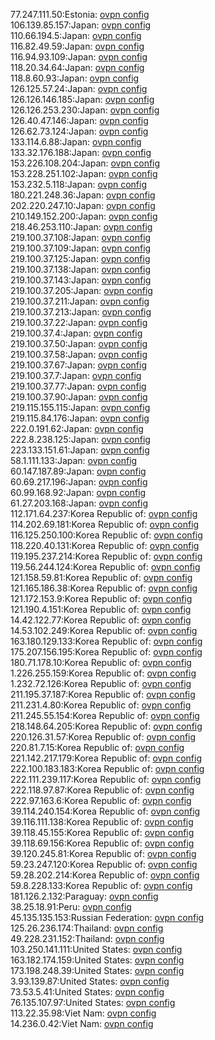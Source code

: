 77.247.111.50:Estonia: [ovpn config](vpn/77_247_111_50.ovpn)  
106.139.85.157:Japan: [ovpn config](vpn/106_139_85_157.ovpn)  
110.66.194.5:Japan: [ovpn config](vpn/110_66_194_5.ovpn)  
116.82.49.59:Japan: [ovpn config](vpn/116_82_49_59.ovpn)  
116.94.93.109:Japan: [ovpn config](vpn/116_94_93_109.ovpn)  
118.20.34.64:Japan: [ovpn config](vpn/118_20_34_64.ovpn)  
118.8.60.93:Japan: [ovpn config](vpn/118_8_60_93.ovpn)  
126.125.57.24:Japan: [ovpn config](vpn/126_125_57_24.ovpn)  
126.126.146.185:Japan: [ovpn config](vpn/126_126_146_185.ovpn)  
126.126.253.230:Japan: [ovpn config](vpn/126_126_253_230.ovpn)  
126.40.47.146:Japan: [ovpn config](vpn/126_40_47_146.ovpn)  
126.62.73.124:Japan: [ovpn config](vpn/126_62_73_124.ovpn)  
133.114.6.88:Japan: [ovpn config](vpn/133_114_6_88.ovpn)  
133.32.176.188:Japan: [ovpn config](vpn/133_32_176_188.ovpn)  
153.226.108.204:Japan: [ovpn config](vpn/153_226_108_204.ovpn)  
153.228.251.102:Japan: [ovpn config](vpn/153_228_251_102.ovpn)  
153.232.5.118:Japan: [ovpn config](vpn/153_232_5_118.ovpn)  
180.221.248.36:Japan: [ovpn config](vpn/180_221_248_36.ovpn)  
202.220.247.10:Japan: [ovpn config](vpn/202_220_247_10.ovpn)  
210.149.152.200:Japan: [ovpn config](vpn/210_149_152_200.ovpn)  
218.46.253.110:Japan: [ovpn config](vpn/218_46_253_110.ovpn)  
219.100.37.108:Japan: [ovpn config](vpn/219_100_37_108.ovpn)  
219.100.37.109:Japan: [ovpn config](vpn/219_100_37_109.ovpn)  
219.100.37.125:Japan: [ovpn config](vpn/219_100_37_125.ovpn)  
219.100.37.138:Japan: [ovpn config](vpn/219_100_37_138.ovpn)  
219.100.37.143:Japan: [ovpn config](vpn/219_100_37_143.ovpn)  
219.100.37.205:Japan: [ovpn config](vpn/219_100_37_205.ovpn)  
219.100.37.211:Japan: [ovpn config](vpn/219_100_37_211.ovpn)  
219.100.37.213:Japan: [ovpn config](vpn/219_100_37_213.ovpn)  
219.100.37.22:Japan: [ovpn config](vpn/219_100_37_22.ovpn)  
219.100.37.4:Japan: [ovpn config](vpn/219_100_37_4.ovpn)  
219.100.37.50:Japan: [ovpn config](vpn/219_100_37_50.ovpn)  
219.100.37.58:Japan: [ovpn config](vpn/219_100_37_58.ovpn)  
219.100.37.67:Japan: [ovpn config](vpn/219_100_37_67.ovpn)  
219.100.37.7:Japan: [ovpn config](vpn/219_100_37_7.ovpn)  
219.100.37.77:Japan: [ovpn config](vpn/219_100_37_77.ovpn)  
219.100.37.90:Japan: [ovpn config](vpn/219_100_37_90.ovpn)  
219.115.155.115:Japan: [ovpn config](vpn/219_115_155_115.ovpn)  
219.115.84.176:Japan: [ovpn config](vpn/219_115_84_176.ovpn)  
222.0.191.62:Japan: [ovpn config](vpn/222_0_191_62.ovpn)  
222.8.238.125:Japan: [ovpn config](vpn/222_8_238_125.ovpn)  
223.133.151.61:Japan: [ovpn config](vpn/223_133_151_61.ovpn)  
58.1.111.133:Japan: [ovpn config](vpn/58_1_111_133.ovpn)  
60.147.187.89:Japan: [ovpn config](vpn/60_147_187_89.ovpn)  
60.69.217.196:Japan: [ovpn config](vpn/60_69_217_196.ovpn)  
60.99.168.92:Japan: [ovpn config](vpn/60_99_168_92.ovpn)  
61.27.203.168:Japan: [ovpn config](vpn/61_27_203_168.ovpn)  
112.171.64.237:Korea Republic of: [ovpn config](vpn/112_171_64_237.ovpn)  
114.202.69.181:Korea Republic of: [ovpn config](vpn/114_202_69_181.ovpn)  
116.125.250.100:Korea Republic of: [ovpn config](vpn/116_125_250_100.ovpn)  
118.220.40.131:Korea Republic of: [ovpn config](vpn/118_220_40_131.ovpn)  
119.195.237.214:Korea Republic of: [ovpn config](vpn/119_195_237_214.ovpn)  
119.56.244.124:Korea Republic of: [ovpn config](vpn/119_56_244_124.ovpn)  
121.158.59.81:Korea Republic of: [ovpn config](vpn/121_158_59_81.ovpn)  
121.165.186.38:Korea Republic of: [ovpn config](vpn/121_165_186_38.ovpn)  
121.172.153.9:Korea Republic of: [ovpn config](vpn/121_172_153_9.ovpn)  
121.190.4.151:Korea Republic of: [ovpn config](vpn/121_190_4_151.ovpn)  
14.42.122.77:Korea Republic of: [ovpn config](vpn/14_42_122_77.ovpn)  
14.53.102.249:Korea Republic of: [ovpn config](vpn/14_53_102_249.ovpn)  
163.180.129.133:Korea Republic of: [ovpn config](vpn/163_180_129_133.ovpn)  
175.207.156.195:Korea Republic of: [ovpn config](vpn/175_207_156_195.ovpn)  
180.71.178.10:Korea Republic of: [ovpn config](vpn/180_71_178_10.ovpn)  
1.226.255.159:Korea Republic of: [ovpn config](vpn/1_226_255_159.ovpn)  
1.232.72.126:Korea Republic of: [ovpn config](vpn/1_232_72_126.ovpn)  
211.195.37.187:Korea Republic of: [ovpn config](vpn/211_195_37_187.ovpn)  
211.231.4.80:Korea Republic of: [ovpn config](vpn/211_231_4_80.ovpn)  
211.245.55.154:Korea Republic of: [ovpn config](vpn/211_245_55_154.ovpn)  
218.148.64.205:Korea Republic of: [ovpn config](vpn/218_148_64_205.ovpn)  
220.126.31.57:Korea Republic of: [ovpn config](vpn/220_126_31_57.ovpn)  
220.81.7.15:Korea Republic of: [ovpn config](vpn/220_81_7_15.ovpn)  
221.142.217.179:Korea Republic of: [ovpn config](vpn/221_142_217_179.ovpn)  
222.100.183.183:Korea Republic of: [ovpn config](vpn/222_100_183_183.ovpn)  
222.111.239.117:Korea Republic of: [ovpn config](vpn/222_111_239_117.ovpn)  
222.118.97.87:Korea Republic of: [ovpn config](vpn/222_118_97_87.ovpn)  
222.97.163.6:Korea Republic of: [ovpn config](vpn/222_97_163_6.ovpn)  
39.114.240.154:Korea Republic of: [ovpn config](vpn/39_114_240_154.ovpn)  
39.116.111.138:Korea Republic of: [ovpn config](vpn/39_116_111_138.ovpn)  
39.118.45.155:Korea Republic of: [ovpn config](vpn/39_118_45_155.ovpn)  
39.118.69.156:Korea Republic of: [ovpn config](vpn/39_118_69_156.ovpn)  
39.120.245.81:Korea Republic of: [ovpn config](vpn/39_120_245_81.ovpn)  
59.23.247.120:Korea Republic of: [ovpn config](vpn/59_23_247_120.ovpn)  
59.28.202.214:Korea Republic of: [ovpn config](vpn/59_28_202_214.ovpn)  
59.8.228.133:Korea Republic of: [ovpn config](vpn/59_8_228_133.ovpn)  
181.126.2.132:Paraguay: [ovpn config](vpn/181_126_2_132.ovpn)  
38.25.18.91:Peru: [ovpn config](vpn/38_25_18_91.ovpn)  
45.135.135.153:Russian Federation: [ovpn config](vpn/45_135_135_153.ovpn)  
125.26.236.174:Thailand: [ovpn config](vpn/125_26_236_174.ovpn)  
49.228.231.152:Thailand: [ovpn config](vpn/49_228_231_152.ovpn)  
103.250.141.111:United States: [ovpn config](vpn/103_250_141_111.ovpn)  
163.182.174.159:United States: [ovpn config](vpn/163_182_174_159.ovpn)  
173.198.248.39:United States: [ovpn config](vpn/173_198_248_39.ovpn)  
3.93.139.87:United States: [ovpn config](vpn/3_93_139_87.ovpn)  
73.53.5.41:United States: [ovpn config](vpn/73_53_5_41.ovpn)  
76.135.107.97:United States: [ovpn config](vpn/76_135_107_97.ovpn)  
113.22.35.98:Viet Nam: [ovpn config](vpn/113_22_35_98.ovpn)  
14.236.0.42:Viet Nam: [ovpn config](vpn/14_236_0_42.ovpn)  
